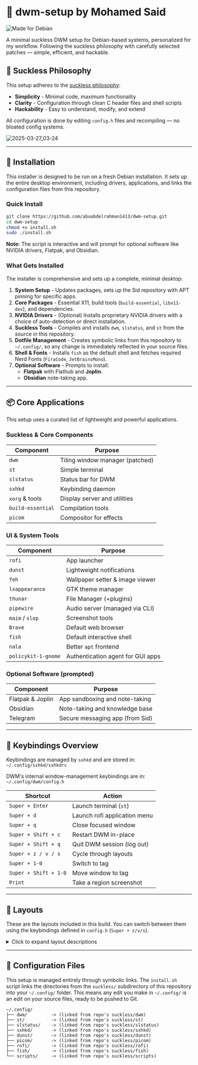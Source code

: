 # 🧱 dwm-setup by Mohamed Said

![Made for Debian](https://img.shields.io/badge/Made%20for-Debian-A81D33?style=for-the-badge&logo=debian&logoColor=white)

A minimal suckless DWM setup for Debian-based systems, personalized for my workflow.
Following the suckless philosophy with carefully selected patches — simple, efficient, and hackable.

## 📜 Suckless Philosophy

This setup adheres to the [suckless philosophy](https://suckless.org/philosophy/):
- **Simplicity** - Minimal code, maximum functionality
- **Clarity** - Configuration through clean C header files and shell scripts
- **Hackability** - Easy to understand, modify, and extend

All configuration is done by editing `config.h` files and recompiling — no bloated config systems.

![2025-03-27_03-24](https://github.com/user-attachments/assets/e3f8481a-8eb4-420c-bf84-77218c29a679)

---

## 🚀 Installation

This installer is designed to be run on a fresh Debian installation. It sets up the entire desktop environment, including drivers, applications, and links the configuration files from this repository.

### Quick Install
```bash
git clone https://github.com/abuabdelrahman1413/dwm-setup.git
cd dwm-setup
chmod +x install.sh
sudo ./install.sh
```

**Note:** The script is interactive and will prompt for optional software like NVIDIA drivers, Flatpak, and Obsidian.

### What Gets Installed

The installer is comprehensive and sets up a complete, minimal desktop:

1.  **System Setup** - Updates packages, sets up the Sid repository with APT pinning for specific apps.
2.  **Core Packages** - Essential X11, build tools (`build-essential`, `libx11-dev`), and dependencies.
3.  **NVIDIA Drivers** - (Optional) Installs proprietary NVIDIA drivers with a choice of auto-detection or direct installation.
4.  **Suckless Tools** - Compiles and installs `dwm`, `slstatus`, and `st` from the source in this repository.
5.  **Dotfile Management** - Creates symbolic links from this repository to `~/.config/`, so any change is immediately reflected in your source files.
6.  **Shell & Fonts** - Installs `fish` as the default shell and fetches required Nerd Fonts (`FiraCode`, `JetBrainsMono`).
7.  **Optional Software** - Prompts to install:
    -   **Flatpak** with Flathub and **Joplin**.
    -   **Obsidian** note-taking app.

---

## 📦 Core Applications

This setup uses a curated list of lightweight and powerful applications.

### Suckless & Core Components
| Component         | Purpose                          |
|-------------------|----------------------------------|
| `dwm`             | Tiling window manager (patched)  |
| `st`              | Simple terminal                  |
| `slstatus`        | Status bar for DWM               |
| `sxhkd`           | Keybinding daemon                |
| `xorg` & tools    | Display server and utilities     |
| `build-essential` | Compilation tools                |
| `picom`           | Compositor for effects           |

### UI & System Tools
| Component         | Purpose                          |
|-------------------|----------------------------------|
| `rofi`            | App launcher                     |
| `dunst`           | Lightweight notifications        |
| `feh`             | Wallpaper setter & image viewer  |
| `lxappearance`    | GTK theme manager                |
| `thunar`          | File Manager (+plugins)          |
| `pipewire`        | Audio server (managed via CLI)   |
| `maim` / `slop`   | Screenshot tools                 |
| `Brave`           | Default web browser              |
| `fish`            | Default interactive shell        |
| `nala`            | Better `apt` frontend            |
| `policykit-1-gnome`| Authentication agent for GUI apps|

### Optional Software (prompted)
| Component         | Purpose                          |
|-------------------|----------------------------------|
| Flatpak & Joplin  | App sandboxing and note-taking   |
| Obsidian          | Note-taking and knowledge base   |
| Telegram          | Secure messaging app (from Sid)  |

---

## 🔑 Keybindings Overview

Keybindings are managed by `sxhkd` and are stored in:
`~/.config/sxhkd/sxhkdrc`

DWM's internal window-management keybindings are in:
`~/.config/dwm/config.h`

| Shortcut            | Action                          |
|---------------------|---------------------------------|
| `Super + Enter`     | Launch terminal (`st`)          |
| `Super + d`         | Launch rofi application menu    |
| `Super + q`         | Close focused window            |
| `Super + Shift + c` | Restart DWM in-place            |
| `Super + Shift + q` | Quit DWM session (log out)      |
| `Super + z / v / s` | Cycle through layouts           |
| `Super + 1-0`       | Switch to tag                   |
| `Super + Shift + 1-0`| Move window to tag              |
| `Print`             | Take a region screenshot        |

---

## 🧱 Layouts

These are the layouts included in this build. You can switch between them using the keybindings defined in `config.h` (`Super + z/v/s`).

<details>
<summary>Click to expand layout descriptions</summary>

- **`tile`** (`[]=`) — Classic master-stack (Default)
- **`bstack`** (`TTT`) — Master on top, stack below
- **`monocle`** (`[M]`) — Fullscreen stacked windows
- **Floating** (`><>`) — Free window placement

*(Additional layouts may be present in the source but are not bound to keys by default in this configuration).*

</details>

---

## 📂 Configuration Files

This setup is managed entirely through symbolic links. The `install.sh` script links the directories from the `suckless/` subdirectory of this repository into your `~/.config/` folder. This means any edit you make in `~/.config/` is an edit on your source files, ready to be pushed to Git.

```
~/.config/
├── dwm/         -> (linked from repo's suckless/dwm)
├── st/          -> (linked from repo's suckless/st)
├── slstatus/    -> (linked from repo's suckless/slstatus)
├── sxhkd/       -> (linked from repo's suckless/sxhkd)
├── dunst/       -> (linked from repo's suckless/dunst)
├── picom/       -> (linked from repo's suckless/picom)
├── rofi/        -> (linked from repo's suckless/rofi)
├── fish/        -> (linked from repo's suckless/fish)
└── scripts/     -> (linked from repo's suckless/scripts)
```
```
